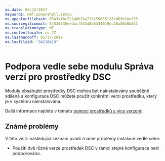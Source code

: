 ```yaml
---
ms.date: 06/12/2017
keywords: wmf,powershell,setup
ms.openlocfilehash: 0543afbc72148b1ba713e59655126c069b16ef33
ms.sourcegitcommit: 54534635eedacf531d8d6344019dc16a50b8b441
ms.translationtype: MT
ms.contentlocale: cs-CZ
ms.lasthandoff: 05/17/2018
ms.locfileid: "34218429"
---
```

# <a name="side-by-side-module-versioning-support-for-dsc-resources"></a>Podpora vedle sebe modulu Správa verzí pro prostředky DSC

Moduly obsahující prostředky DSC mohou být nainstalovány souběžně sdílená a konfigurace DSC můžete použít konkrétní verzi prostředku, který je v systému nainstalována.

Další informace najdete v tématu [pomocí prostředků s více verzemi](https://msdn.microsoft.com/powershell/dsc/sxsresource).

## <a name="known-issues"></a>Známé problémy

V této verzi následující seznam uvádí známé problémy instalace vedle sebe:

-   Použití dvě různé verze prostředek DSC v rámci stejné konfigurace není podporováno.
